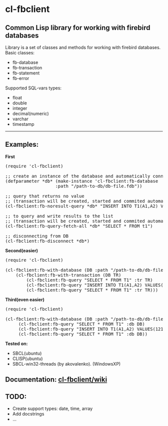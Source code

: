 cl-fbclient
===========
Common Lisp library for working with firebird databases
-----------
Library is a set of classes and methods for working with firebird databases.
Basic classes:
- fb-database
- fb-transaction
- fb-statement
- fb-error

Supported SQL-vars types:
- float
- double
- integer
- decimal(numeric)
- varchar
- timestamp

-----------
**Examples:**
-----------

**First**
<pre>
(require 'cl-fbclient)

;; create an instance of the database and automatically connect to the database
(defparameter *db* (make-instance 'cl-fbclient:fb-database
  				   :path "/path-to-db/db-file.fdb"))
             
;; query that returns no value
;; (transaction will be created, started and commited automatically)
(cl-fbclient:fb-noresult-query *db* "INSERT INTO T1(A1,A2) VALUES(121, 42)")

;; to query and write results to the list
;; (transaction will be created, started and commited automatically)
(cl-fbclient:fb-query-fetch-all *db* "SELECT * FROM t1")

;; disconnecting from DB
(cl-fbclient:fb-disconnect *db*)
</pre>
**Second(easier)**
<pre>
(require 'cl-fbclient)

(cl-fbclient:fb-with-database (DB :path "/path-to-db/db-file.fdb")
    (cl-fbclient:fb-with-transaction (DB TR)
     	(cl-fbclient:fb-query "SELECT * FROM T1" :tr TR)
        (cl-fbclient:fb-query "INSERT INTO T1(A1,A2) VALUES(121, 42)" :tr TR)
        (cl-fbclient:fb-query "SELECT * FROM T1" :tr TR)))
</pre>
**Third(even easier)**
<pre>
(require 'cl-fbclient)

(cl-fbclient:fb-with-database (DB :path "/path-to-db/db-file.fdb")
     (cl-fbclient:fb-query "SELECT * FROM T1" :db DB)
     (cl-fbclient:fb-query "INSERT INTO T1(A1,A2) VALUES(121, 42)" :db DB)
     (cl-fbclient:fb-query "SELECT * FROM T1" :db DB))
</pre>


**Tested on:**
  - SBCL(ubuntu)
  - CLISP(ubuntu)
  - SBCL-win32-threads (by akovalenko). (WindowsXP)

Documentation: <a href="http://github.com/klimenko-serj/cl-fbclient/wiki">**cl-fbclient/wiki**</a>
---------------         

TODO:
---------------
- Create support types: date, time, array
- Add docstrings
- ...


